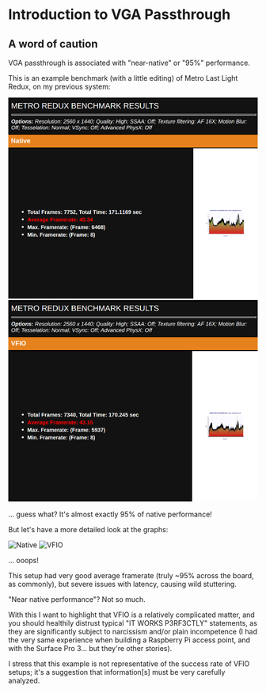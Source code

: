 # Introduction to VGA Passthrough #

## A word of caution ##

VGA passthrough is associated with "near-native" or "95%" performance.

This is an example benchmark (with a little editing) of Metro Last Light Redux, on my previous system:

![Native](metro_benchmark/native_amd.png?raw=true "Native")
![VFIO](metro_benchmark/vfio_amd.png?raw=true "VFIO")

... guess what? It's almost exactly 95% of native performance!

But let's have a more detailed look at the graphs:

![Native](https://rawgithub.com/saveriomiroddi/vga-passthrough/master/metro_benchmark/native_amd.svg)
![VFIO](https://rawgithub.com/saveriomiroddi/vga-passthrough/master/metro_benchmark/vfio_amd.svg)

... ooops!

This setup had very good average framerate (truly ~95% across the board, as commonly), but severe issues with latency, causing wild stuttering.

"Near native performance"? Not so much.

With this I want to highlight that VFIO is a relatively complicated matter, and you should healthily distrust typical "IT WORKS P3RF3CTLY" statements, as they are significantly subject to narcissism and/or plain incompetence (I had the very same experience when building a Raspberry Pi access point, and with the Surface Pro 3... but they're other stories).

I stress that this example is not representative of the success rate of VFIO setups; it's a suggestion that information[s] must be very carefully analyzed.
